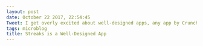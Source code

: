```yaml
---
layout: post
date: October 22 2017, 22:54:45
Tweet: I get overly excited about well-designed apps, any app by Crunchy Bagel.
tags: microblog
title: Streaks is a Well-Designed App
---
```



